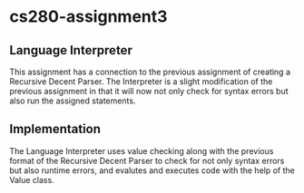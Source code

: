 # cs280-assignment3

## Language Interpreter

This assignment has a connection to the previous assignment of creating a Recursive Decent Parser. The Interpreter is a slight modification of the previous assignment in that it will now not only check for syntax errors but also run the assigned statements.

## Implementation

The Language Interpreter uses value checking along with the previous format of the Recursive Decent Parser to check for not only syntax errors but also runtime errors, and evalutes and executes code with the help of the Value class.
